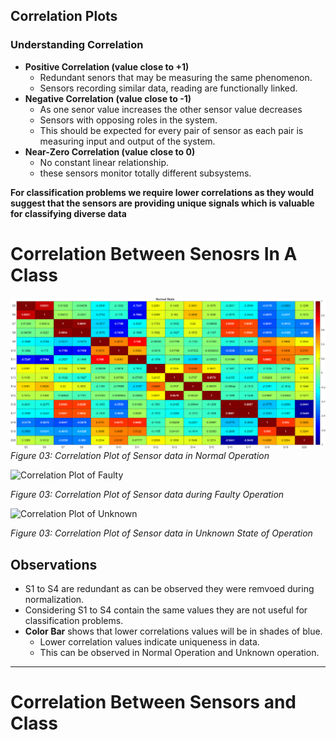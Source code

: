 ## Correlation Plots
### Understanding Correlation

- **Positive Correlation (value close to +1)**
    - Redundant senors that may be measuring the same phenomenon.
    - Sensors recording similar data, reading are functionally linked.
- **Negative Correlation (value close to -1)**
    - As one senor value increases the other sensor value decreases
    - Sensors with opposing roles in the system.
    - This should be expected for every pair of sensor as each pair is measuring input and output of the system.
- **Near-Zero Correlation (value close to 0)**
    - No constant linear relationship.
    - these sensors monitor totally different subsystems.

**For classification problems we require lower correlations as they would suggest that the sensors are providing unique signals which is valuable for classifying diverse data**
# Correlation Between Senosrs In A Class

![Correlation Plot of the 20 Sensors in the normal state](<Correlation Plot of Normal.png>)
*Figure 03: Correlation Plot of  Sensor data in Normal Operation*

![Correlation Plot of Faulty](https://github.com/user-attachments/assets/4e9f5ac5-f836-4ade-a5df-b65c26770a91)

*Figure 03: Correlation Plot of  Sensor data during Faulty Operation*


![Correlation Plot of Unknown](https://github.com/user-attachments/assets/d32d1a10-e018-43ba-866d-437c68f3b8d2)


*Figure 03: Correlation Plot of  Sensor data in Unknown State of Operation*
## Observations
- S1 to S4 are redundant as can be observed they were remvoed during normalization.
- Considering S1 to S4 contain the same values they are not useful for classification problems.
- **Color Bar** shows that lower correlations values will be in shades of blue. 
    - Lower correlation values indicate uniqueness in data.
    - This can be observed in  Normal Operation and Unknown operation.

---

# Correlation Between Sensors and Class
